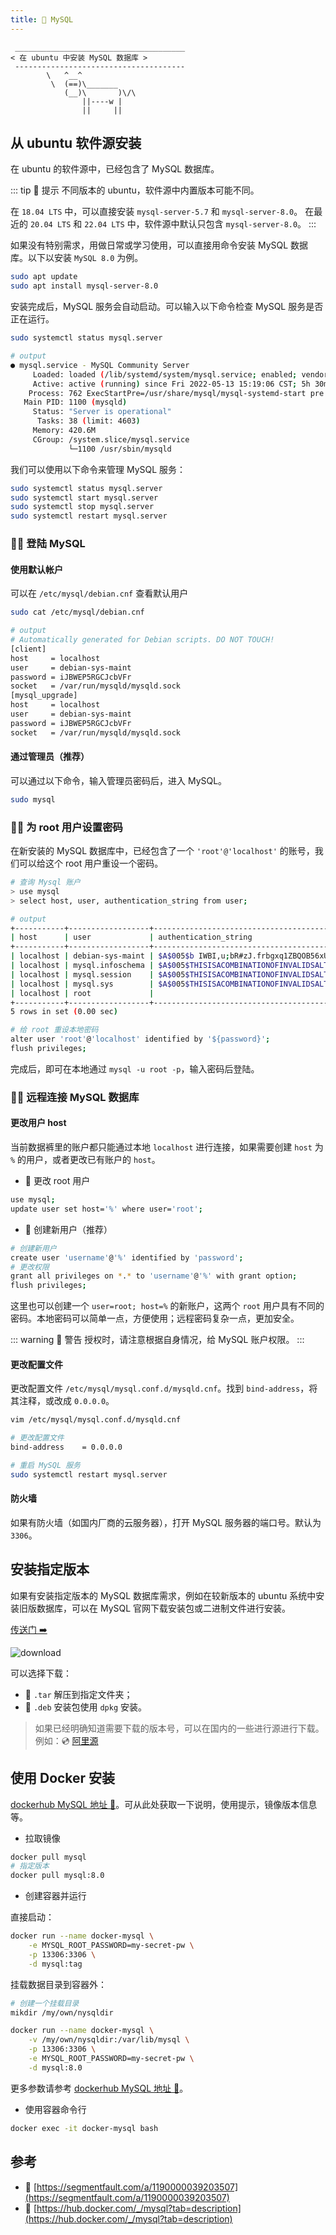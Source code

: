 ```yaml
---
title: 🐬 MySQL
---
```


```:no-line-numbers
 ______________________________________
< 在 ubuntu 中安装 MySQL 数据库 >
 --------------------------------------
        \   ^__^
         \  (==)\_______
            (__)\       )\/\
                ||----w |
                ||     ||
```


## 从 ubuntu 软件源安装

在 ubuntu 的软件源中，已经包含了 MySQL 数据库。

::: tip 🚧 提示
不同版本的 ubuntu，软件源中内置版本可能不同。

在 `18.04 LTS` 中，可以直接安装 `mysql-server-5.7` 和 `mysql-server-8.0`。
在最近的 `20.04 LTS` 和 `22.04 LTS` 中，软件源中默认只包含 `mysql-server-8.0`。
:::


如果没有特别需求，用做日常或学习使用，可以直接用命令安装 MySQL 数据库。以下以安装 `MySQL 8.0` 为例。

```sh
sudo apt update
sudo apt install mysql-server-8.0
```

安装完成后，MySQL 服务会自动启动。可以输入以下命令检查 MySQL 服务是否正在运行。

```sh
sudo systemctl status mysql.server

# output
● mysql.service - MySQL Community Server
     Loaded: loaded (/lib/systemd/system/mysql.service; enabled; vendor preset: enabled)
     Active: active (running) since Fri 2022-05-13 15:19:06 CST; 5h 30min ago
    Process: 762 ExecStartPre=/usr/share/mysql/mysql-systemd-start pre (code=exited, status=0/SUCCESS)
   Main PID: 1100 (mysqld)
     Status: "Server is operational"
      Tasks: 38 (limit: 4603)
     Memory: 420.6M
     CGroup: /system.slice/mysql.service
             └─1100 /usr/sbin/mysqld
```

我们可以使用以下命令来管理 MySQL 服务：

```sh
sudo systemctl status mysql.server
sudo systemctl start mysql.server
sudo systemctl stop mysql.server
sudo systemctl restart mysql.server
```

### 👨‍💻 登陆 MySQL

#### 使用默认帐户

可以在 `/etc/mysql/debian.cnf` 查看默认用户

```sh
sudo cat /etc/mysql/debian.cnf

# output
# Automatically generated for Debian scripts. DO NOT TOUCH!
[client]
host     = localhost
user     = debian-sys-maint
password = iJBWEP5RGCJcbVFr
socket   = /var/run/mysqld/mysqld.sock
[mysql_upgrade]
host     = localhost
user     = debian-sys-maint
password = iJBWEP5RGCJcbVFr
socket   = /var/run/mysqld/mysqld.sock
```

#### 通过管理员（推荐）

可以通过以下命令，输入管理员密码后，进入 MySQL。

```sh
sudo mysql
```

### 🧑‍🔧 为 root 用户设置密码

在新安装的 MySQL 数据库中，已经包含了一个 `'root'@'localhost'` 的账号，我们可以给这个 root 用户重设一个密码。

```sh
# 查询 Mysql 账户
> use mysql
> select host, user, authentication_string from user;

# output
+-----------+------------------+------------------------------------------------------------------------+
| host      | user             | authentication_string                                                  |
+-----------+------------------+------------------------------------------------------------------------+
| localhost | debian-sys-maint | $A$005$b IWBI,u;bR#zJ.frbgxq1ZBQOB56xU1Tk6PbZ.xiZMl50eIRl4xioTj0B |
| localhost | mysql.infoschema | $A$005$THISISACOMBINATIONOFINVALIDSALTANDPASSWORDTHATMUSTNEVERBRBEUSED |
| localhost | mysql.session    | $A$005$THISISACOMBINATIONOFINVALIDSALTANDPASSWORDTHATMUSTNEVERBRBEUSED |
| localhost | mysql.sys        | $A$005$THISISACOMBINATIONOFINVALIDSALTANDPASSWORDTHATMUSTNEVERBRBEUSED |
| localhost | root             |                                                                        |
+-----------+------------------+------------------------------------------------------------------------+
5 rows in set (0.00 sec)
```

```sh
# 给 root 重设本地密码
alter user 'root'@'localhost' identified by '${password}';
flush privileges;
```

完成后，即可在本地通过 `mysql -u root -p`，输入密码后登陆。

### 👩‍🚒 远程连接 MySQL 数据库

#### 更改用户 host

当前数据裤里的账户都只能通过本地 `localhost` 进行连接，如果需要创建 `host` 为 `%` 的用户，或者更改已有账户的 `host`。

- 🌰 更改 root 用户

```sh
use mysql;
update user set host='%' where user='root';
```

- 🌰 创建新用户（推荐）

```sh
# 创建新用户
create user 'username'@'%' identified by 'password';
# 更改权限
grant all privileges on *.* to 'username'@'%' with grant option;
flush privileges;
```

这里也可以创建一个 `user=root; host=%` 的新账户，这两个 `root` 用户具有不同的密码。本地密码可以简单一点，方便使用；远程密码复杂一点，更加安全。

::: warning 🚧 警告
授权时，请注意根据自身情况，给 MySQL 账户权限。
:::

#### 更改配置文件

更改配置文件 `/etc/mysql/mysql.conf.d/mysqld.cnf`。找到 `bind-address`，将其注释，或改成 `0.0.0.0`。

```sh
vim /etc/mysql/mysql.conf.d/mysqld.cnf

# 更改配置文件
bind-address    = 0.0.0.0

# 重启 MySQL 服务
sudo systemctl restart mysql.server
```

#### 防火墙

如果有防火墙（如国内厂商的云服务器），打开 MySQL 服务器的端口号。默认为 `3306`。

## 安装指定版本

如果有安装指定版本的 MySQL 数据库需求，例如在较新版本的 ubuntu 系统中安装旧版数据库，可以在 MySQL 官网下载安装包或二进制文件进行安装。

[传送门 ➡️](https://dev.mysql.com/downloads/mysql/)

![download](/images/docs/code/install/mysql/download.png)

可以选择下载：
- 🌰 `.tar` 解压到指定文件夹；
- 🌰 `.deb` 安装包使用 `dpkg` 安装。

> 如果已经明确知道需要下载的版本号，可以在国内的一些进行源进行下载。例如：💿 [阿里源](https://mirrors.aliyun.com/mysql)


## 使用 Docker 安装

[dockerhub MySQL 地址 🔗](https://hub.docker.com/_/mysql)。可从此处获取一下说明，使用提示，镜像版本信息等。

- 拉取镜像

```sh
docker pull mysql
# 指定版本
docker pull mysql:8.0
```

- 创建容器并运行

直接启动：

```sh
docker run --name docker-mysql \
    -e MYSQL_ROOT_PASSWORD=my-secret-pw \
    -p 13306:3306 \
    -d mysql:tag
```

挂载数据目录到容器外：

```sh
# 创建一个挂载目录
mikdir /my/own/nysqldir

docker run --name docker-mysql \
    -v /my/own/nysqldir:/var/lib/mysql \
    -p 13306:3306 \
    -e MYSQL_ROOT_PASSWORD=my-secret-pw \
    -d mysql:8.0
```

更多参数请参考 [dockerhub MySQL 地址 🔗](https://hub.docker.com/_/mysql)。

- 使用容器命令行

```sh
docker exec -it docker-mysql bash
```

## 参考

- 🔗 [https://segmentfault.com/a/1190000039203507](https://segmentfault.com/a/1190000039203507)
- 🔗 [https://hub.docker.com/_/mysql?tab=description](https://hub.docker.com/_/mysql?tab=description)
